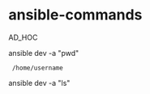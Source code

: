 # ansible-commands
AD_HOC


ansible dev -a "pwd"      
      
     /home/username

ansible dev -a "ls"


